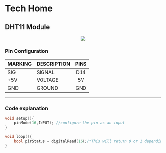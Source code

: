 # Tech Home
## DHT11 Module

<p align="center">
<image src="pir.png">
</p>

### Pin Configuration

| MARKING | DESCRIPTION | PINS 
| -       | :-          | :-: |
| SIG     | SIGNAL        | D14
| +5V     | VOLTAGE     | 5V 
| GND     | GROUND      | GND 



---
### Code explanation 
```C++
void setup(){
    pinMode(16,INPUT); //configure the pin as an input
}

void loop(){ 
    bool pirStatus = digitalRead(16);/*This will return 0 or 1 depending on whether the sensor was triggered or not*/
}
```
